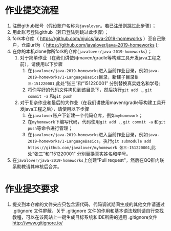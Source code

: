
# 作业提交流程

1. 注册github账号（假设账户名称为`javalover`。若已注册则跳过此步骤）；
2. 用此账号登陆github（若已登陆则跳过此步骤）；
3. fork本仓库（ https://github.com/njuics/java-2019-homeworks ）至自己账户，仓库url为（ https://github.com/javalover/java-2019-homeworks );
4. 在你的本机clone你所fork的仓库(`javalover/java-2019-homeworks`）；
	1. 对于简单作业（在我们讲使用maven/gradle等构建工具开发java工程之前），请使用以下步骤
		1. 在`javalover/java-2019-homeworks`进入当前作业目录，例如`java-2019-homeworks/1-LanguageBasics`目录，新建子目录`张三-151220001`,此处“张三”和“151220001” 分别替换真实姓名和学号;
		2. 将你写好的代码文件拷贝到该目录下，然后执行`git add .`, `git commit -a` 和`git push`
	2. 对于复杂作业和最后的大作业（在我们讲使用maven/gradle等构建工具开发java工程之后），请使用以下步骤
		1. 在`javalover`账户下新建一个代码仓库，例如`myhomework`；
		2. 在`myhomework`下编写代码，代码使用`git add .`, `git commit -a` 和`git push`等命令进行管理；
		3. 在`javalover/java-2019-homeworks`进入当前作业目录，例如`java-2019-homeworks/1-LanguageBasics`，执行`git submodule add https://github.com/javalover/myhomework 张三-151220001`,此处“张三”和“151220001” 分别替换真实姓名和学号。  
5. 在`javalover/java-2019-homeworks`上创建“Pull request"，然后在QQ群内联系助教请其审核后合并。

# 作业提交要求

1. 提交到本仓库的文件夹应只包含源代码，代码调试期间生成的其他文件请通过 .gitignore 文件屏蔽，关于 .gitignore 文件的作用和基本语法规则请自行查找教程，可以在该网站上一键生成目标系统和IDE所需的通用 .gitignore文件 http://www.gitignore.io/
